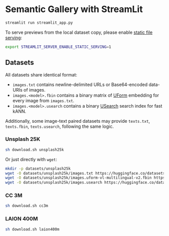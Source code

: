 #  Semantic Gallery with StreamLit

```sh
streamlit run streamlit_app.py
```

To serve previews from the local dataset copy, please enable [static file serving](https://docs.streamlit.io/library/advanced-features/static-file-serving):

```sh
export STREAMLIT_SERVER_ENABLE_STATIC_SERVING=1
```

## Datasets

All datasets share identical format:

- `images.txt` contains newline-delimited URLs or Base64-encoded data-URIs of images.
- `images.<model>.fbin` contains a binary matrix of [UForm][uform] embedding for every image from `images.txt`.
- `images.<model>.usearch` contains a binary [USearch][usearch] search index for fast kANN.

Additionally, some image-text paired datasets may provide `texts.txt`, `texts.fbin`, `texts.usearch`, following the same logic.

[uform]: https://github.com/unum-cloud/uform
[usearch]: https://github.com/unum-cloud/usearch

### Unsplash 25K

```sh
sh download.sh unsplash25k
```

Or just directly with `wget`:

```sh
mkdir -p datasets/unsplash25k
wget -O datasets/unsplash25k/images.txt https://huggingface.co/datasets/unum-cloud/gallery-unsplash25k/resolve/main/images.txt
wget -O datasets/unsplash25k/images.uform-vl-multilingual-v2.fbin https://huggingface.co/datasets/unum-cloud/gallery-unsplash25k/resolve/main/images.uform-vl-multilingual-v2.fbin
wget -O datasets/unsplash25k/images.usearch https://huggingface.co/datasets/unum-cloud/gallery-unsplash25k/resolve/main/images.usearch
```

### CC 3M

```sh
sh download.sh cc3m
```

### LAION 400M

```sh
sh download.sh laion400m
```
